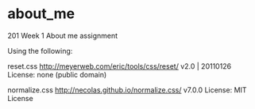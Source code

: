 # about_me
201 Week 1 About me assignment

Using the following:

reset.css
http://meyerweb.com/eric/tools/css/reset/
v2.0 | 20110126
License: none (public domain)


normalize.css
http://necolas.github.io/normalize.css/
v7.0.0
License: MIT License

